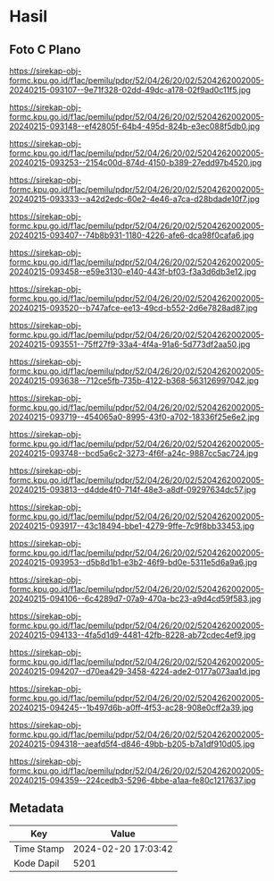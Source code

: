 # Hasil

## Foto C Plano

https://sirekap-obj-formc.kpu.go.id/f1ac/pemilu/pdpr/52/04/26/20/02/5204262002005-20240215-093107--9e71f328-02dd-49dc-a178-02f9ad0c11f5.jpg

https://sirekap-obj-formc.kpu.go.id/f1ac/pemilu/pdpr/52/04/26/20/02/5204262002005-20240215-093148--ef42805f-64b4-495d-824b-e3ec088f5db0.jpg

https://sirekap-obj-formc.kpu.go.id/f1ac/pemilu/pdpr/52/04/26/20/02/5204262002005-20240215-093253--2154c00d-874d-4150-b389-27edd97b4520.jpg

https://sirekap-obj-formc.kpu.go.id/f1ac/pemilu/pdpr/52/04/26/20/02/5204262002005-20240215-093333--a42d2edc-60e2-4e46-a7ca-d28bdade10f7.jpg

https://sirekap-obj-formc.kpu.go.id/f1ac/pemilu/pdpr/52/04/26/20/02/5204262002005-20240215-093407--74b8b931-1180-4226-afe6-dca98f0cafa6.jpg

https://sirekap-obj-formc.kpu.go.id/f1ac/pemilu/pdpr/52/04/26/20/02/5204262002005-20240215-093458--e59e3130-e140-443f-bf03-f3a3d6db3e12.jpg

https://sirekap-obj-formc.kpu.go.id/f1ac/pemilu/pdpr/52/04/26/20/02/5204262002005-20240215-093520--b747afce-ee13-49cd-b552-2d6e7828ad87.jpg

https://sirekap-obj-formc.kpu.go.id/f1ac/pemilu/pdpr/52/04/26/20/02/5204262002005-20240215-093551--75ff27f9-33a4-4f4a-91a6-5d773df2aa50.jpg

https://sirekap-obj-formc.kpu.go.id/f1ac/pemilu/pdpr/52/04/26/20/02/5204262002005-20240215-093638--712ce5fb-735b-4122-b368-563126997042.jpg

https://sirekap-obj-formc.kpu.go.id/f1ac/pemilu/pdpr/52/04/26/20/02/5204262002005-20240215-093719--454065a0-8995-43f0-a702-18336f25e6e2.jpg

https://sirekap-obj-formc.kpu.go.id/f1ac/pemilu/pdpr/52/04/26/20/02/5204262002005-20240215-093748--bcd5a6c2-3273-4f6f-a24c-9887cc5ac724.jpg

https://sirekap-obj-formc.kpu.go.id/f1ac/pemilu/pdpr/52/04/26/20/02/5204262002005-20240215-093813--d4dde4f0-714f-48e3-a8df-09297634dc57.jpg

https://sirekap-obj-formc.kpu.go.id/f1ac/pemilu/pdpr/52/04/26/20/02/5204262002005-20240215-093917--43c18494-bbe1-4279-9ffe-7c9f8bb33453.jpg

https://sirekap-obj-formc.kpu.go.id/f1ac/pemilu/pdpr/52/04/26/20/02/5204262002005-20240215-093953--d5b8d1b1-e3b2-46f9-bd0e-5311e5d6a9a6.jpg

https://sirekap-obj-formc.kpu.go.id/f1ac/pemilu/pdpr/52/04/26/20/02/5204262002005-20240215-094106--6c4289d7-07a9-470a-bc23-a9d4cd59f583.jpg

https://sirekap-obj-formc.kpu.go.id/f1ac/pemilu/pdpr/52/04/26/20/02/5204262002005-20240215-094133--4fa5d1d9-4481-42fb-8228-ab72cdec4ef9.jpg

https://sirekap-obj-formc.kpu.go.id/f1ac/pemilu/pdpr/52/04/26/20/02/5204262002005-20240215-094207--d70ea429-3458-4224-ade2-0177a073aa1d.jpg

https://sirekap-obj-formc.kpu.go.id/f1ac/pemilu/pdpr/52/04/26/20/02/5204262002005-20240215-094245--1b497d6b-a0ff-4f53-ac28-908e0cff2a39.jpg

https://sirekap-obj-formc.kpu.go.id/f1ac/pemilu/pdpr/52/04/26/20/02/5204262002005-20240215-094318--aeafd5f4-d846-49bb-b205-b7a1df910d05.jpg

https://sirekap-obj-formc.kpu.go.id/f1ac/pemilu/pdpr/52/04/26/20/02/5204262002005-20240215-094359--224cedb3-5296-4bbe-a1aa-fe80c1217637.jpg


## Metadata

| Key        | Value               |
| ---------- | ------------------- |
| Time Stamp | 2024-02-20 17:03:42 |
| Kode Dapil | 5201                |



